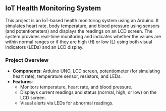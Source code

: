 ## IoT Health Monitoring System

This project is an IoT-based health monitoring system using an Arduino. It simulates heart rate, body temperature, and blood pressure using sensors (and potentiometers) and displays the readings on an LCD screen. The system provides real-time monitoring and indicates whether the values are within normal ranges or if they are high (H) or low (L) using both visual indicators (LEDs) and an LCD display.

### Project Overview
- **Components**: Arduino UNO, LCD screen, potentiometer (for simulating heart rate), temperature sensor, resistors, and LEDs.
- **Features**:
  - Monitors temperature, heart rate, and blood pressure.
  - Displays current readings and status (normal, high, or low) on the LCD screen.
  - Visual alerts via LEDs for abnormal readings.

